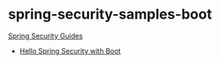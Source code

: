 # spring-security-samples-boot

[Spring Security Guides](http://docs.spring.io/spring-security/site/docs/current/guides/html5/index.html)

- [Hello Spring Security with Boot](http://docs.spring.io/spring-security/site/docs/current/guides/html5/helloworld-boot.html#running-the-insecure-application)
